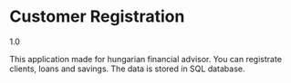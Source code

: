 # Customer Registration
1.0

This application made for hungarian financial advisor. 
You can registrate clients, loans and savings. 
The data is stored in SQL database.

